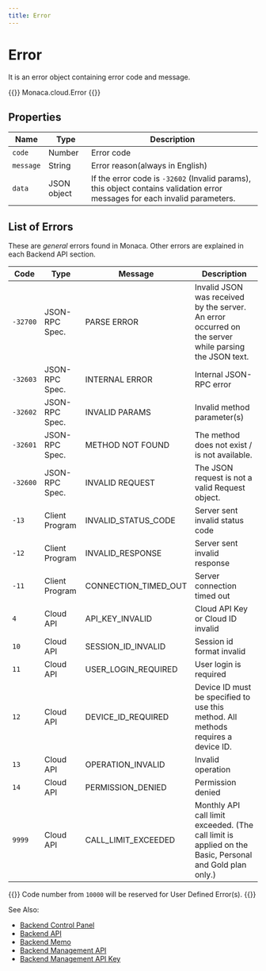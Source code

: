 ```yaml
---
title: Error
---
```


# Error

It is an error object containing error code and message.

{{<syntax>}}
Monaca.cloud.Error
{{</syntax>}}

## Properties

Name | Type | Description
-----|------|-------------
`code`    | Number |  Error code
`message` | String |  Error reason(always in English)
`data`    | JSON object |  If the error code is `-32602` (Invalid params), this object contains validation error messages for each invalid parameters.

## List of Errors

These are *general* errors found in Monaca. Other errors are explained in each Backend API section.

Code | Type | Message | Description
-----|------|---------|-------------------
`-32700` | JSON-RPC Spec. | PARSE ERROR | Invalid JSON was received by the server. An error occurred on the server while parsing the JSON text.
`-32603` | JSON-RPC Spec. | INTERNAL ERROR | Internal JSON-RPC error
`-32602` | JSON-RPC Spec. | INVALID PARAMS | Invalid method parameter(s)
`-32601` | JSON-RPC Spec. | METHOD NOT FOUND | The method does not exist / is not available.
`-32600` | JSON-RPC Spec. | INVALID REQUEST | The JSON request is not a valid Request object.
`-13` | Client Program | INVALID_STATUS_CODE | Server sent invalid status code
`-12` | Client Program | INVALID_RESPONSE | Server sent invalid response
`-11` | Client Program | CONNECTION_TIMED_OUT | Server connection timed out
`4` | Cloud API | API_KEY_INVALID | Cloud API Key or Cloud ID invalid
`10` | Cloud API | SESSION_ID_INVALID | Session id format invalid
`11` | Cloud API | USER_LOGIN_REQUIRED | User login is required
`12` | Cloud API | DEVICE_ID_REQUIRED | Device ID must be specified to use this method. All methods requires a device ID.
`13` | Cloud API | OPERATION_INVALID | Invalid operation
`14` | Cloud API | PERMISSION_DENIED | Permission denied
`9999` | Cloud API | CALL_LIMIT_EXCEEDED | Monthly API call limit exceeded. (The call limit is applied on the Basic, Personal and Gold plan only.)

{{<note>}}
Code number from <code>10000</code> will be reserved for User Defined Error(s).
{{</note>}}

See Also: 

- [Backend Control Panel](/en/backend/manual/control_panel)
- [Backend API](../../cloud)
- [Backend Memo](/en/sampleapp/samples/backend_memo)
- [Backend Management API](../../cloud_management)
- [Backend Management API Key](/en/backend/manual/control_panel/#backend-management-api-key)